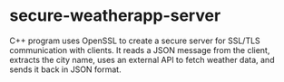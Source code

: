 # secure-weatherapp-server
C++ program uses OpenSSL to create a secure server for SSL/TLS communication with clients. It reads a JSON message from the client, extracts the city name, uses an external API to fetch weather data, and sends it back in JSON format.
